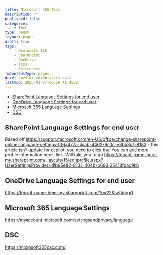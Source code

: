 ```yaml
---
title: Microsoft 365 Tips
description: ""
published: false
categories:
    - Tech
type: pages
layout: pages
draft: true
tags:
    - Microsoft 365
    - SharePoint
    - OneDrive
    - Tips
    - References
fmContentType: pages
date: 2025-01-26T06:42:13.247Z
lastmod: 2025-01-27T06:29:41.455Z
---
```


<!--- cSpell:disable --->
* [SharePoint Language Settings for end user](#sharepoint-language-settings-for-end-user)
* [OneDrive Language Settings for end user](#onedrive-language-settings-for-end-user)
* [Microsoft 365 Language Settings](#microsoft-365-language-settings)
* [DSC](#dsc)
<!--- cSpell:enable --->

## SharePoint Language Settings for end user

Based off <https://support.microsoft.com/en-US/office/change-sharepoint-online-language-settings-0f6a477a-dcab-4462-9d0c-e3b53d138183> - this article isn't update for copilot. you need to click the 'You can add more profile information here.' link. Will take you to go <https://tenant-name-here-my.sharepoint.com/_layouts/15/editprofile.aspx?UserSettingsProvider=dfb95e82-8132-404b-b693-25418fdac9b6>

## OneDrive Language Settings for end user

<https://tenant-name-here-my.sharepoint.com/?p=22&setting=1>

## Microsoft 365 Language Settings

<https://myaccount.microsoft.com/settingsandprivacy/language>

## DSC

<https://microsoft365dsc.com/>
